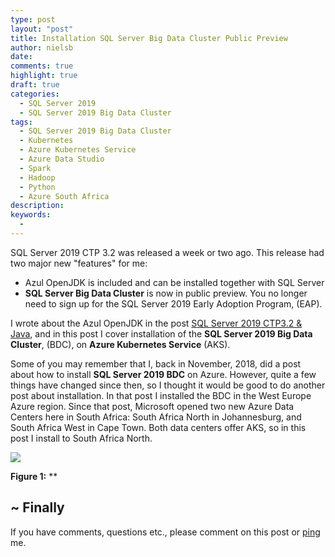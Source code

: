 ```yaml
---
type: post
layout: "post"
title: Installation SQL Server Big Data Cluster Public Preview
author: nielsb
date: 
comments: true
highlight: true
draft: true
categories:
  - SQL Server 2019
  - SQL Server 2019 Big Data Cluster
tags:
  - SQL Server 2019 Big Data Cluster
  - Kubernetes
  - Azure Kubernetes Service
  - Azure Data Studio
  - Spark
  - Hadoop
  - Python
  - Azure South Africa
description: 
keywords:
  -   
---
```


SQL Server 2019 CTP 3.2 was released a week or two ago. This release had two major new "features" for me:

* Azul OpenJDK is included and can be installed together with SQL Server
* **SQL Server Big Data Cluster** is now in public preview. You no longer need to sign up for the SQL Server 2019 Early Adoption Program, (EAP).

I wrote about the Azul OpenJDK in the post [SQL Server 2019 CTP3.2 & Java][1], and in this post I cover installation of the **SQL Server 2019 Big Data Cluster**, (BDC), on **Azure Kubernetes Service** (AKS).

Some of you may remember that I, back in November, 2018, did a post about how to install **SQL Server 2019 BDC** on Azure. However, quite a few things have changed since then, so I thought it would be good to do another post about installation. In that post I installed the BDC in the West Europe Azure region. Since that post, Microsoft opened two new Azure Data Centers here in South Africa: South Africa North in Johannesburg, and South Africa West in Cape Town. Both data centers offer AKS, so in this post I install to South Africa North.

<!--more-->





![](/images/posts/<image_name_incl_ext>)

**Figure 1:** **

## ~ Finally

If you have comments, questions etc., please comment on this post or [ping][ma] me.

[ma]: mailto:niels.it.berglund@gmail.com
[mp]: https://blog.acolyer.org
[iq]: https://www.infoq.com/
[ew]: http://sqlonice.com/
[re]: http://blog.revolutionanalytics.com
[sqsk]: https://www.sqlskills.com
[ba]: https://twitter.com/bob_albright


<!--
  post reference
  [pkg1]: {{< relref "" >}}
-->  



[1]: 2019-08-03-sql-server-2019-ctp32--java.md
[2]:
[3]:
[4]:
[5]:
[6]:
[7]:
[8]:
[9]:
[10]:
[11]:
[12]:
[13]:
[14]:
[15]:   

<!--
[series1]: <> [SQL Server R Services](/series/sql_server_2k16_r_services)
[series2]: <> [Install R Packages in SQL Server ML Services](/series/sql_server_ml_services_install_packages)
[series3]: <> [sp_execute_external_script and SQL Server Compute Context](/series/spees_and_sql_compute_context)
-->

<!--
[findstr]: <> findstr /I \<word_to_find\> *
-->